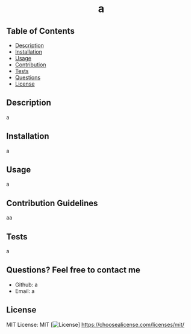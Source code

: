 # <p align="center"> a </p>

   ## Table of Contents
- [Description](#description)
- [Installation](#installation)
- [Usage](#usage)
- [Contribution](#contribution)
- [Tests](#tests)
- [Questions](#questions)
- [License](#license)

## Description
a

## Installation
a
## Usage
a

## Contribution Guidelines
aa

## Tests
a

## Questions? Feel free to contact me
- Github: a
- Email: a

## License
MIT
License: MIT [![License](https://img.shields.io/badge/License-MIT-yellow.svg)]
https://choosealicense.com/licenses/mit/

